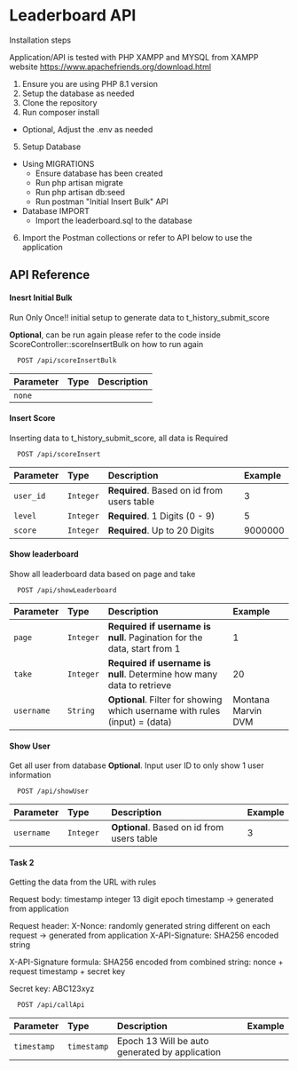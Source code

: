 
# Leaderboard API

Installation steps

Application/API is tested with PHP XAMPP and MYSQL from XAMPP website https://www.apachefriends.org/download.html

1. Ensure you are using PHP 8.1 version
2. Setup the database as needed
3. Clone the repository
4. Run composer install
- Optional, Adjust the .env as needed
5. Setup Database
- Using MIGRATIONS
    - Ensure database has been created 
    - Run php artisan migrate
    - Run php artisan db:seed
    - Run postman "Initial Insert Bulk" API
- Database IMPORT
    - Import the leaderboard.sql to the database
6. Import the Postman collections or refer to API below to use the application


        
## API Reference

#### Inesrt Initial Bulk

Run Only Once!! initial setup to generate data to t_history_submit_score

**Optional**, can be run again please refer to the code inside ScoreController::scoreInsertBulk on how to run again


```http
  POST /api/scoreInsertBulk
```

| Parameter | Type     | Description                |
| :-------- | :------- | :------------------------- |
| `none` |  |  |

#### Insert Score

Inserting data to t_history_submit_score, all data is Required

```http
  POST /api/scoreInsert
```

| Parameter | Type     | Description                       | Example                       |
| :-------- | :------- | :-------------------------------- | :-------------------------------- |
| `user_id`      | `Integer` | **Required**. Based on id from users table | 3 |
| `level`      | `Integer` | **Required**. 1 Digits (0 - 9)| 5 |
| `score`      | `Integer` | **Required**. Up to 20 Digits | 9000000 |

#### Show leaderboard

Show all leaderboard data based on page and take

```http
  POST /api/showLeaderboard
```

| Parameter | Type     | Description                       | Example                       |
| :-------- | :------- | :-------------------------------- | :-------------------------------- |
| `page`      | `Integer` | **Required if username is null**. Pagination for the data, start from 1 | 1 |
| `take`      | `Integer` | **Required if username is null**. Determine how many data to retrieve | 20 |
| `username`      | `String` | **Optional**. Filter for showing which username with rules (input) = (data) | Montana Marvin DVM |

#### Show User

Get all user from database
**Optional**. Input user ID to only show 1 user information

```http
  POST /api/showUser
```

| Parameter | Type     | Description                       | Example                       |
| :-------- | :------- | :-------------------------------- | :-------------------------------- |
| `username`      | `Integer ` |  **Optional**. Based on id from users table | 3 |


#### Task 2

Getting the data from the URL with rules

Request body: timestamp integer 13 digit epoch timestamp -> generated from application

Request header: X-Nonce: randomly generated string different on each request -> generated from application X-API-Signature: SHA256 encoded string

X-API-Signature formula: SHA256 encoded from combined string: nonce + request timestamp + secret key

Secret key: ABC123xyz

```http
  POST /api/callApi
```

| Parameter | Type     | Description                       | Example                       |
| :-------- | :------- | :-------------------------------- | :-------------------------------- |
| `timestamp`      | `timestamp` | Epoch 13 Will be auto generated by application |  |
